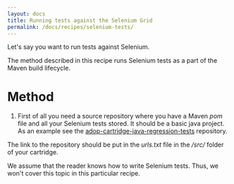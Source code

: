 ```yaml
---
layout: docs
title: Running tests against the Selenium Grid
permalink: /docs/recipes/selenium-tests/
---
```


Let's say you want to run tests against Selenium.

The method described in this recipe runs Selenium tests as a part of the Maven build lifecycle.

# Method

1. First of all you need a source repository where you have a Maven _pom_ file and all your Selenium tests stored. It should be a basic java project. As an example see the [adop-cartridge-java-regression-tests](https://github.com/Accenture/adop-cartridge-java-regression-tests) repository. 
  
  The link to the repository should be put in the _urls.txt_ file in the _/src/_ folder of your cartridge.
  
  We assume that the reader knows how to write Selenium tests. Thus, we won't cover this topic in this particular recipe.






